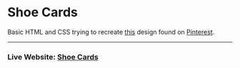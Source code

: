 # Shoe Cards

Basic HTML and CSS trying to recreate [this](https://dribbble.com/shots/2518516-Nike-Promotion-Ads-Parallax-Effect) design found on [Pinterest](https://www.pinterest.nz/pin/804596289659833962/).

---

### Live Website: [Shoe Cards](https://nike-cards.netlify.com/)
